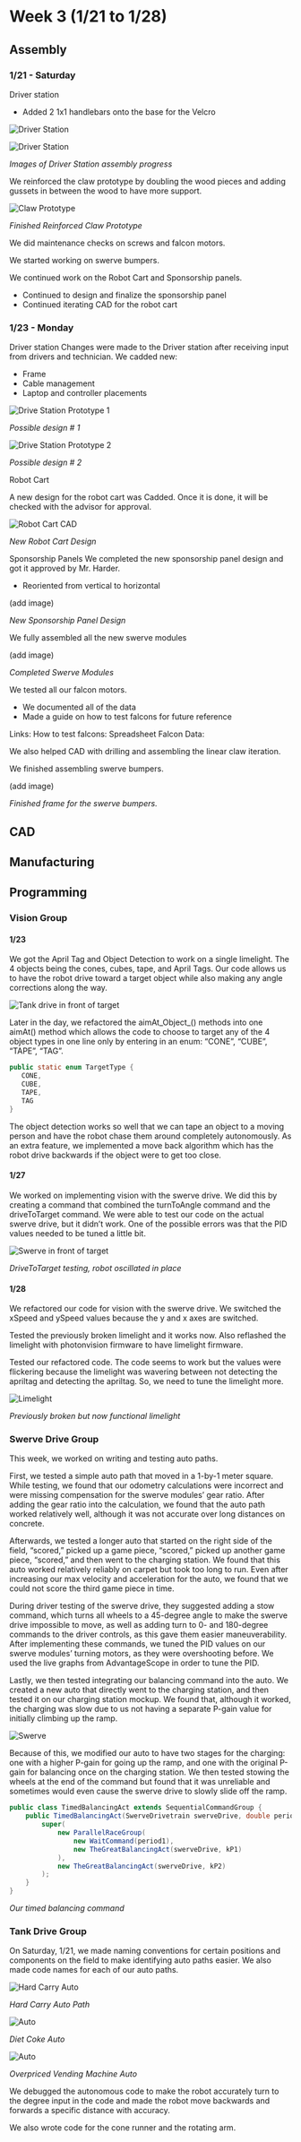 # Week 3 (1/21 to 1/28)

## Assembly

### 1/21 - Saturday 

Driver station 
- Added 2 1x1 handlebars onto the base for the Velcro 

![Driver Station](images/Week3/asmDriveStation1.png)

![Driver Station](images/Week3/asmDriveStation2.png)

*Images of Driver Station assembly progress*

We reinforced the claw prototype by doubling the wood pieces and adding gussets in between the wood to have more support.  

![Claw Prototype](images/Week3/asmClaw1.png)

*Finished Reinforced Claw Prototype*

We did maintenance checks on screws and falcon motors.  

We started working on swerve bumpers. 

We continued work on the Robot Cart and Sponsorship panels.  
- Continued to design and finalize the sponsorship panel 
- Continued iterating CAD for the robot cart  

### 1/23 - Monday 

Driver station 
Changes were made to the Driver station after receiving input from drivers and technician. 
We cadded new: 
- Frame 
- Cable management 
- Laptop and controller placements 

![Drive Station Prototype 1](images/Week3/asmDrivestationCAD1.png)

*Possible design # 1*

![Drive Station Prototype 2](images/Week3/asmDrivestationCAD2.png)

*Possible design # 2*

Robot Cart 

A new design for the robot cart was Cadded. Once it is done, it will be checked with the advisor for approval.

![Robot Cart CAD](images/Week3/asmRoboCart1.png)

*New Robot Cart Design*

Sponsorship Panels 
We completed the new sponsorship panel design and got it approved by Mr. Harder. 
- Reoriented from vertical to horizontal 

(add image)

*New Sponsorship Panel Design*

We fully assembled all the new swerve modules 

(add image)

*Completed Swerve Modules*

We tested all our falcon motors. 
- We documented all of the data 
- Made a guide on how to test falcons for future reference 

Links: 
How to test falcons:
Spreadsheet Falcon Data:

We also helped CAD with drilling and assembling the linear claw iteration. 

We finished assembling swerve bumpers.  

(add image)

*Finished frame for the swerve bumpers.*



## CAD



## Manufacturing



## Programming

### Vision Group

#### 1/23

We got the April Tag and Object Detection to work on a single limelight. The 4 objects being the cones, cubes, tape, and April Tags. Our code allows us to have the robot drive toward a target object while also making any angle corrections along the way. 

![Tank drive in front of target](images\Week3\prgVision1.png)

Later in the day, we refactored the aimAt_Object_() methods into one aimAt() method which allows the code to choose to target any of the 4 object types in one line only by entering in an enum: “CONE”, “CUBE”, “TAPE”, “TAG”. 

```java
public static enum TargetType {
   CONE,
   CUBE,
   TAPE,
   TAG 
}
```

The object detection works so well that we can tape an object to a moving person and have the robot chase them around completely autonomously. As an extra feature, we implemented a move back algorithm which has the robot drive backwards if the object were to get too close. 

#### 1/27

We worked on implementing vision with the swerve drive. We did this by creating a command that combined the turnToAngle command and the driveToTarget command. We were able to test our code on the actual swerve drive, but it didn’t work. One of the possible errors was that the PID values needed to be tuned a little bit. 

![Swerve in front of target](images/Week3/prgVision2.png)

*DriveToTarget testing, robot oscillated in place*

#### 1/28

We refactored our code for vision with the swerve drive. We switched the xSpeed and ySpeed values because the y and x axes are switched. 

Tested the previously broken limelight and it works now. Also reflashed the limelight with photonvision firmware to have limelight firmware. 

Tested our refactored code. The code seems to work but the values were flickering because the limelight was wavering between not detecting the apriltag and detecting the apriltag. So, we need to tune the limelight more. 

![Limelight](images/Week3/prgVision3.png)

*Previously broken but now functional limelight*

### Swerve Drive Group

This week, we worked on writing and testing auto paths. 

First, we tested a simple auto path that moved in a 1-by-1 meter square. While testing, we found that our odometry calculations were incorrect and were missing compensation for the swerve modules’ gear ratio. After adding the gear ratio into the calculation, we found that the auto path worked relatively well, although it was not accurate over long distances on concrete. 

Afterwards, we tested a longer auto that started on the right side of the field, “scored,” picked up a game piece, “scored,” picked up another game piece, “scored,” and then went to the charging station. We found that this auto worked relatively reliably on carpet but took too long to run. Even after increasing our max velocity and acceleration for the auto, we found that we could not score the third game piece in time.  

During driver testing of the swerve drive, they suggested adding a stow command, which turns all wheels to a 45-degree angle to make the swerve drive impossible to move, as well as adding turn to 0- and 180-degree commands to the driver controls, as this gave them easier maneuverability. After implementing these commands, we tuned the PID values on our swerve modules’ turning motors, as they were overshooting before. We used the live graphs from AdvantageScope in order to tune the PID. 

Lastly, we then tested integrating our balancing command into the auto. We created a new auto that directly went to the charging station, and then tested it on our charging station mockup. We found that, although it worked, the charging was slow due to us not having a separate P-gain value for initially climbing up the ramp.  

![Swerve](images/Week3/prgSwerve1.gif)

Because of this, we modified our auto to have two stages for the charging: one with a higher P-gain for going up the ramp, and one with the original P-gain for balancing once on the charging station. We then tested stowing the wheels at the end of the command but found that it was unreliable and sometimes would even cause the swerve drive to slowly slide off the ramp. 

```java
public class TimedBalancingAct extends SequentialCommandGroup {
    public TimedBalancingAct(SwerveDrivetrain swerveDrive, double period1, double kP1, double kP2) {
        super(
            new ParallelRaceGroup(
                new WaitCommand(period1),
                new TheGreatBalancingAct(swerveDrive, kP1)
            ),
            new TheGreatBalancingAct(swerveDrive, kP2)
        );
    }
}
```

*Our timed balancing command*

### Tank Drive Group

On Saturday, 1/21, we made naming conventions for certain positions and components on the field to make identifying auto paths easier. We also made code names for each of our auto paths.  

![Hard Carry Auto](images/Week3/prgTank1.png)

*Hard Carry Auto Path*

![Auto](images/Week3/prgTank2.png)

*Diet Coke Auto*

![Auto](images/Week3/prgTank3.png)

*Overpriced Vending Machine Auto*

We debugged the autonomous code to make the robot accurately turn to the degree input in the code and made the robot move backwards and forwards a specific distance with accuracy. 

We also wrote code for the cone runner and the rotating arm. 
